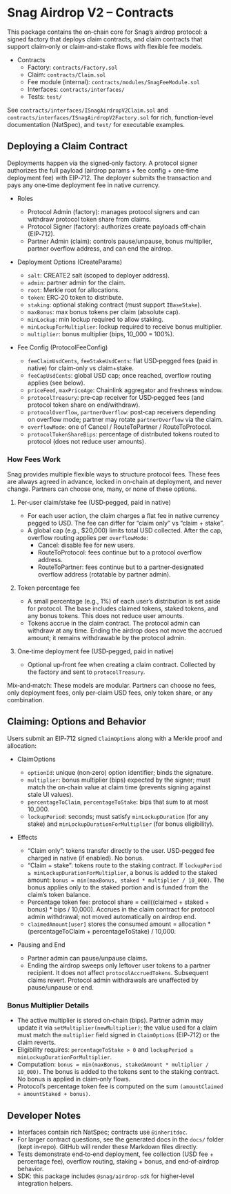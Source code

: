 # Snag Airdrop V2 – Contracts

This package contains the on‑chain core for Snag’s airdrop protocol: a signed factory that deploys claim contracts, and claim contracts that support claim‑only or claim‑and‑stake flows with flexible fee models.

- Contracts
  - Factory: `contracts/Factory.sol`
  - Claim: `contracts/Claim.sol`
  - Fee module (internal): `contracts/modules/SnagFeeModule.sol`
  - Interfaces: `contracts/interfaces/`
  - Tests: `test/`

See `contracts/interfaces/ISnagAirdropV2Claim.sol` and `contracts/interfaces/ISnagAirdropV2Factory.sol` for rich, function‑level documentation (NatSpec), and `test/` for executable examples.

## Deploying a Claim Contract

Deployments happen via the signed‑only factory. A protocol signer authorizes the full payload (airdrop params + fee config + one‑time deployment fee) with EIP‑712. The deployer submits the transaction and pays any one‑time deployment fee in native currency.

- Roles
  - Protocol Admin (factory): manages protocol signers and can withdraw protocol token share from claims.
  - Protocol Signer (factory): authorizes create payloads off‑chain (EIP‑712).
  - Partner Admin (claim): controls pause/unpause, bonus multiplier, partner overflow address, and can end the airdrop.

- Deployment Options (CreateParams)
  - `salt`: CREATE2 salt (scoped to deployer address).
  - `admin`: partner admin for the claim.
  - `root`: Merkle root for allocations.
  - `token`: ERC‑20 token to distribute.
  - `staking`: optional staking contract (must support `IBaseStake`).
  - `maxBonus`: max bonus tokens per claim (absolute cap).
  - `minLockup`: min lockup required to allow staking.
  - `minLockupForMultiplier`: lockup required to receive bonus multiplier.
  - `multiplier`: bonus multiplier (bips, 10_000 = 100%).

- Fee Config (ProtocolFeeConfig)
  - `feeClaimUsdCents`, `feeStakeUsdCents`: flat USD‑pegged fees (paid in native) for claim‑only vs claim+stake.
  - `feeCapUsdCents`: global USD cap; once reached, overflow routing applies (see below).
  - `priceFeed`, `maxPriceAge`: Chainlink aggregator and freshness window.
  - `protocolTreasury`: pre‑cap receiver for USD‑pegged fees (and protocol token share on end/withdraw).
  - `protocolOverflow`, `partnerOverflow`: post‑cap receivers depending on overflow mode; partner may rotate `partnerOverflow` via the claim.
  - `overflowMode`: one of Cancel / RouteToPartner / RouteToProtocol.
  - `protocolTokenShareBips`: percentage of distributed tokens routed to protocol (does not reduce user amounts).

### How Fees Work

Snag provides multiple flexible ways to structure protocol fees. These fees are always agreed in advance, locked in on‑chain at deployment, and never change. Partners can choose one, many, or none of these options.

1) Per‑user claim/stake fee (USD‑pegged, paid in native)
   - For each user action, the claim charges a flat fee in native currency pegged to USD. The fee can differ for “claim only” vs “claim + stake”.
   - A global cap (e.g., $20,000) limits total USD collected. After the cap, overflow routing applies per `overflowMode`:
     - Cancel: disable fee for new users.
     - RouteToProtocol: fees continue but to a protocol overflow address.
     - RouteToPartner: fees continue but to a partner‑designated overflow address (rotatable by partner admin).

2) Token percentage fee
   - A small percentage (e.g., 1%) of each user’s distribution is set aside for protocol. The base includes claimed tokens, staked tokens, and any bonus tokens. This does not reduce user amounts.
   - Tokens accrue in the claim contract. The protocol admin can withdraw at any time. Ending the airdrop does not move the accrued amount; it remains withdrawable by the protocol admin.

3) One‑time deployment fee (USD‑pegged, paid in native)
   - Optional up‑front fee when creating a claim contract. Collected by the factory and sent to `protocolTreasury`.

Mix‑and‑match: These models are modular. Partners can choose no fees, only deployment fees, only per‑claim USD fees, only token share, or any combination.

## Claiming: Options and Behavior

Users submit an EIP‑712 signed `ClaimOptions` along with a Merkle proof and allocation:

- ClaimOptions
  - `optionId`: unique (non‑zero) option identifier; binds the signature.
  - `multiplier`: bonus multiplier (bips) expected by the signer; must match the on‑chain value at claim time (prevents signing against stale UI values).
  - `percentageToClaim`, `percentageToStake`: bips that sum to at most 10_000.
  - `lockupPeriod`: seconds; must satisfy `minLockupDuration` (for any stake) and `minLockupDurationForMultiplier` (for bonus eligibility).

- Effects
  - “Claim only”: tokens transfer directly to the user. USD‑pegged fee charged in native (if enabled). No bonus.
  - “Claim + stake”: tokens route to the staking contract. If `lockupPeriod ≥ minLockupDurationForMultiplier`, a bonus is added to the staked amount: `bonus = min(maxBonus, staked * multiplier / 10_000)`. The bonus applies only to the staked portion and is funded from the claim’s token balance.
  - Percentage token fee: protocol share = ceil((claimed + staked + bonus) * bips / 10,000). Accrues in the claim contract for protocol admin withdrawal; not moved automatically on airdrop end.
  - `claimedAmount[user]` stores the consumed amount = allocation * (percentageToClaim + percentageToStake) / 10,000.

- Pausing and End
  - Partner admin can pause/unpause claims.
  - Ending the airdrop sweeps only leftover user tokens to a partner recipient. It does not affect `protocolAccruedTokens`. Subsequent claims revert. Protocol admin withdrawals are unaffected by pause/unpause or end.

### Bonus Multiplier Details

- The active multiplier is stored on‑chain (bips). Partner admin may update it via `setMultiplier(newMultiplier)`; the value used for a claim must match the `multiplier` field signed in `ClaimOptions` (EIP‑712) or the claim reverts.
- Eligibility requires: `percentageToStake > 0` and `lockupPeriod ≥ minLockupDurationForMultiplier`.
- Computation: `bonus = min(maxBonus, stakedAmount * multiplier / 10_000)`. The bonus is added to the tokens sent to the staking contract. No bonus is applied in claim‑only flows.
- Protocol’s percentage token fee is computed on the sum `(amountClaimed + amountStaked + bonus)`.

## Developer Notes

- Interfaces contain rich NatSpec; contracts use `@inheritdoc`.
- For larger contract questions, see the generated docs in the `docs/` folder (kept in‑repo). GitHub will render these Markdown files directly.
- Tests demonstrate end‑to‑end deployment, fee collection (USD fee + percentage fee), overflow routing, staking + bonus, and end‑of‑airdrop behavior.
- SDK: this package includes `@snag/airdrop-sdk` for higher‑level integration helpers.
